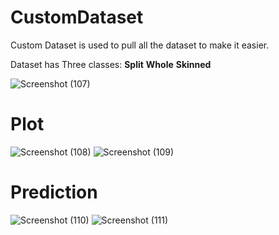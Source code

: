 # CustomDataset 
Custom Dataset is used to pull all the dataset to make it easier. 

Dataset has Three classes:
**Split**
**Whole**
**Skinned**

![Screenshot (107)](https://github.com/Ibrokhim7755/Classification_projects/assets/89033710/c6638bdb-858a-4eea-9e46-3b0212ab1a02)

# Plot
![Screenshot (108)](https://github.com/Ibrokhim7755/Classification_projects/assets/89033710/d74c6e84-6c69-44e1-80df-76fb93ec08f7)
![Screenshot (109)](https://github.com/Ibrokhim7755/Classification_projects/assets/89033710/557d2c22-adc1-4873-ad54-14bf420ba652)

# Prediction
![Screenshot (110)](https://github.com/Ibrokhim7755/Classification_projects/assets/89033710/3dad867b-6f7b-4b40-8279-f978c7803672)
![Screenshot (111)](https://github.com/Ibrokhim7755/Classification_projects/assets/89033710/871e9109-80e2-44b6-a9ab-c42a599fa704)


